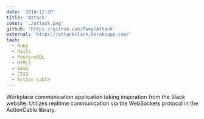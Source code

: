 ```yaml
---
date: '2018-12-20'
title: 'Attack'
cover: './attack.png'
github: 'https://github.com/Fwep/Attack'
external: 'https://attackslack.herokuapp.com/'
tech:
  - Ruby
  - Rails
  - PostgreSQL
  - HTML5
  - SASS
  - CSS3
  - Action Cable
---
```


Workplace communication application taking inspiration from the Slack website. Utilizes realtime communication via the WebSockets protocol in the ActionCable library.
